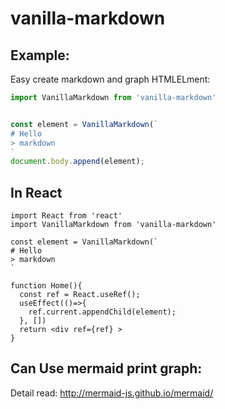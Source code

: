 # vanilla-markdown

## Example:

Easy create markdown and graph HTMLELment:

```js
import VanillaMarkdown from 'vanilla-markdown'


const element = VanillaMarkdown(`
# Hello
> markdown
`
document.body.append(element);
```

## In React

```tsx
import React from 'react'
import VanillaMarkdown from 'vanilla-markdown'

const element = VanillaMarkdown(`
# Hello
> markdown
`

function Home(){
  const ref = React.useRef();
  useEffect(()=>{
    ref.current.appendChild(element);
  }, [])
  return <div ref={ref} >
}
```

## Can Use mermaid print graph: 

Detail read: http://mermaid-js.github.io/mermaid/
